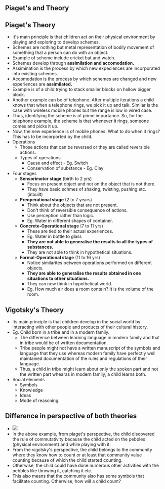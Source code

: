 

## Piaget's and Theory

## Piaget's Theory

- It's main principle is that children act on their physical environment by playing and exploring to develop schemes.
- Schemes are nothing but metal representation of bodily movement of something that a person can do with an object.
- Example of scheme include cricket bat and watch.
- Schemes develop through **assimilation and accomodation.**
- Assimination is the process by which new expeciences are incorporated into existing schemes.
- Accomodation is the process by which schemes are changed and new experiences are **assimilated.**
- Example is of a child trying to stack smaller blocks on hollow bigger block.
- Another example can be of telephone. After multiple iterations a child knows that when a telephone rings, we pick it up and talk. Similar is the case with wireless mobile phones but the range is low in wired case.
- Thus, identifying the scheme is of prime importance. So, for the telephone example, the scheme is that whenever it rings, someone comes and picks it up.
- Now, the new experience is of mobile phones. What to do when it rings? This has to be incorported by the child.
- Operations
  - Those actions that can be reversed or they are called reversible actions.
  - Types of operations
    - Cause and effect - Eg. Switch
    - Conservation of substance - Eg. Clay
- Four stages
  - **Sensorimotor stage** (birth to 2 yrs) 
    - Focus on present object and not on the object that is not there.
    - They have basic schmes of shaking, twisting, pushing etc. (inbuilt)
  - **Preoperational stage** (2 to 7 years)
    - Think about the objects that are not present.
    - Don't think of reversible consequence of actions.
    - Use perception rather than logic.
    - Eg. Water in different shapes of container.
  - **Concrete-Operational stage** (7 to 11 yrs)
    - These are tied to their actual experiences.
    - Eg. Water in bottle to glass
    - **They are not able to generalise the results to all the types of substances.**
    - They are not able to think in hypothetical situations.
  - **Formal-Operational stage** (11 to 16 yrs)
    - Notice similarites between operations performed on different objects.
    - **They are able to generalise the results obtained in one situations to other situations.**
    - They can now think in hypothetical world.
    - Eg. How much air does a room contain? It is the volume of the room.

## Vigotsky's Theory

- Its main principle is that children develop in the social world by interacting with other people and products of their cultural history.
- Eg. Child born in a tribe and in a modern family.
  - The difference between learning language in modern family and that in tribe would be of written documentation.
  - Tribe people might not have a written manuscript of the symbols and language that they use whereas modern family have perfectly well maintained documentation of the rules and regulations of their language.
  - Thus, a child in tribe might learn about only the spoken part and not the written part whearas in modern family, a child learns both.
- Social elements
  - Symbols
  - Knowledge
  - Ideas
  - Mode of reasoning

## Difference in perspective of both theories

- ![](/assets/images/2021-09-12-11-44-22.png)
- In the above example, from piaget's perspective, the child discovered the rule of commutativity because the child acted on the pebbles (physical environment) and while playing with it.
- From the vigotsky's perspective, the child belongs to the community where they know how to count or at least that community value counting because of which the child started counting.
- Otherwise, the child could have done numerous other activities with the pebbles like throwing it, catching it etc.
- This also means that the community also has some symbols that facilitate counting. Otherwise, how will a child count?

